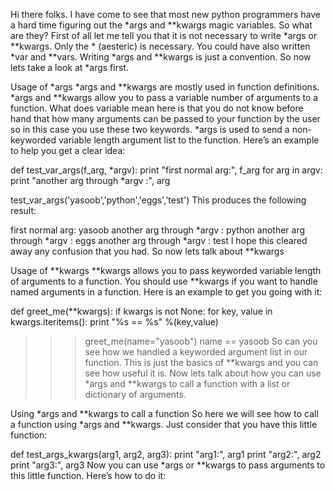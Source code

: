 Hi there folks. I have come to see that most new python programmers have a hard time figuring out the *args and **kwargs magic variables. So what are they? First of all let me tell you that it is not necessary to write *args or **kwargs. Only the * (aesteric) is necessary. You could have also written *var and **vars. Writing *args and **kwargs is just a convention. So now lets take a look at *args first.

Usage of *args
*args and **kwargs are mostly used in function definitions. *args and **kwargs allow you to pass a variable number of arguments to a function. What does variable mean here is that you do not know before hand that how many arguments can be passed to your function by the user so in this case you use these two keywords. *args is used to send a non-keyworded variable length argument list to the function. Here’s an example to help you get a clear idea:

def test_var_args(f_arg, *argv):
    print "first normal arg:", f_arg
    for arg in argv:
        print "another arg through *argv :", arg

test_var_args('yasoob','python','eggs','test')
This produces the following result:

first normal arg: yasoob
another arg through *argv : python
another arg through *argv : eggs
another arg through *argv : test
I hope this cleared away any confusion that you had. So now lets talk about **kwargs

Usage of **kwargs
**kwargs allows you to pass keyworded variable length of arguments to a function. You should use **kwargs if you want to handle named arguments in a function. Here is an example to get you going with it:

def greet_me(**kwargs):
    if kwargs is not None:
        for key, value in kwargs.iteritems():
            print "%s == %s" %(key,value)
 
>>> greet_me(name="yasoob")
name == yasoob
So can you see how we handled a keyworded argument list in our function. This is just the basics of **kwargs and you can see how useful it is. Now lets talk about how you can use *args and **kwargs to call a function with a list or dictionary of arguments.

Using *args and **kwargs to call a function
So here we will see how to call a function using *args and **kwargs. Just consider that you have this little function:

def test_args_kwargs(arg1, arg2, arg3):
    print "arg1:", arg1
    print "arg2:", arg2
    print "arg3:", arg3
Now you can use *args or **kwargs to pass arguments to this little function. Here’s how to do it:
